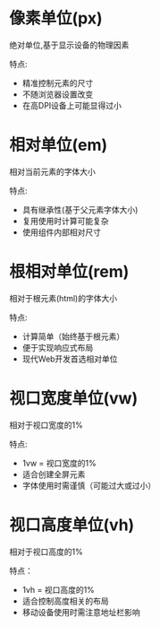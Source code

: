 # 像素单位(px)
绝对单位,基于显示设备的物理因素
  
特点:
* 精准控制元素的尺寸
* 不随浏览器设置改变
* 在高DPI设备上可能显得过小 
# 相对单位(em)
相对当前元素的字体大小

特点:
* 具有继承性(基于父元素字体大小)
* 复用使用时计算可能复杂
* 使用组件内部相对尺寸
# 根相对单位(rem)
相对于根元素(html)的字体大小

特点:
* 计算简单（始终基于根元素）
* 便于实现响应式布局
* 现代Web开发首选相对单位
# 视口宽度单位(vw)
相对于视口宽度的1%

特点:
* 1vw = 视口宽度的1%
* 适合创建全屏元素
* 字体使用时需谨慎（可能过大或过小）
# 视口高度单位(vh)
相对于视口高度的1%

特点：
* 1vh = 视口高度的1%
* 适合控制高度相关的布局
* 移动设备使用时需注意地址栏影响